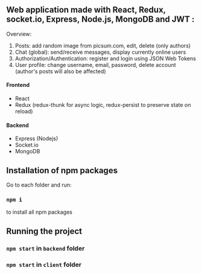 ## Web application made with React, Redux, socket.io, Express, Node.js, MongoDB and JWT :
Overview:
1. Posts: add random image from picsum.com, edit, delete (only authors)
2. Chat (global): send/receive messages, display currently online users
3. Authorization/Authentication: register and login using JSON Web Tokens
4. User profile: change username, email, password, delete account (author's posts will also be affected)

#### Frontend
* React
* Redux
(redux-thunk for async logic, redux-persist to preserve state on reload)

#### Backend
 * Express (Nodejs)
 * Socket.io
 * MongoDB

## Installation of npm packages

Go to each folder and run:

### `npm i`

to install all npm packages

## Running the project

### `npm start` in `backend` folder

### `npm start` in `client` folder
